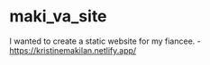 # maki_va_site
I wanted to create a static website for my fiancee. - https://kristinemakilan.netlify.app/








